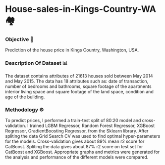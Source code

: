 # House-sales-in-Kings-Country-WA  :houses:

### Objective 🎯
Prediction of the house price in Kings Country, Washington, USA. 

### Description Of Dataset 📊 
The dataset contains attributes of 21613 houses sold between May 2014 and May 2015. 
The data has 18 attributes such as: date of transaction, number of bedrooms and bathrooms, square footage of the apartments interior living space and square footage of the land space, condition and age of the building.

### Methodology ⚙️
To predict prices, I performed a train-test split of 80:20 model and cross-validation. I trained LGBM Regressor, Random Forest Regressor, XGBoost Regressor, GradientBoosting Regressor, from the Sklearn library. After spliting the data Grid Search CV was used to find optimal hyper-parameters for the models. 
Cross-validation gives about 89% mean r2 score for CatBoost. Spliting the data gives about 87% r2 score on test set for CatBoost and XGBoost.
Appropriate graphs and metrics were generated for the analysis and performance of the different models were compared.
